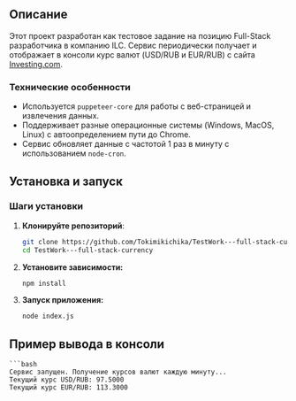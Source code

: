 ## Описание

Этот проект разработан как тестовое задание на позицию Full-Stack разработчика в компанию ILC. 
Сервис периодически получает и отображает в консоли курс валют (USD/RUB и EUR/RUB) с сайта [Investing.com](https://www.investing.com).

### Технические особенности

- Используется `puppeteer-core` для работы с веб-страницей и извлечения данных.
- Поддерживает разные операционные системы (Windows, MacOS, Linux) с автоопределением пути до Chrome.
- Сервис обновляет данные с частотой 1 раз в минуту с использованием `node-cron`.

## Установка и запуск

### Шаги установки

1. **Клонируйте репозиторий**:
   ```bash
   git clone https://github.com/Tokimikichika/TestWork---full-stack-currency.git
   cd TestWork---full-stack-currency

2. **Установите зависимости:**
    ```bash
    npm install

3. **Запуск приложения:**
    ```bash
    node index.js

## Пример вывода в консоли
    ```bash
    Сервис запущен. Получение курсов валют каждую минуту...
    Текущий курс USD/RUB: 97.5000
    Текущий курс EUR/RUB: 113.3000